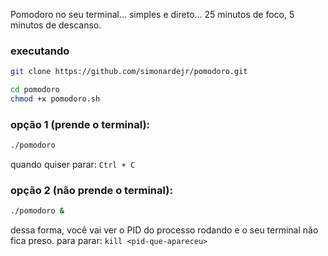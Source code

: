 Pomodoro no seu terminal... simples e direto... 25 minutos de foco, 5 minutos de descanso.

### executando

```bash
git clone https://github.com/simonardejr/pomodoro.git
```

```bash
cd pomodoro
chmod +x pomodoro.sh
```

### opção 1 (prende o terminal):
```bash
./pomodoro
```
quando quiser parar: `Ctrl + C`

### opção 2 (não prende o terminal):
```bash
./pomodoro &
```
dessa forma, você vai ver o PID do processo rodando e o seu terminal não fica preso. para parar: `kill <pid-que-apareceu>`
